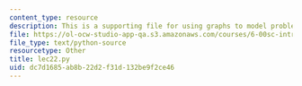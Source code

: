 ```yaml
---
content_type: resource
description: This is a supporting file for using graphs to model problems, part 2.
file: https://ol-ocw-studio-app-qa.s3.amazonaws.com/courses/6-00sc-introduction-to-computer-science-and-programming-spring-2011/dc7d1685ab8b22d2f31d132be9f2ce46_lec22.py
file_type: text/python-source
resourcetype: Other
title: lec22.py
uid: dc7d1685-ab8b-22d2-f31d-132be9f2ce46
---
```

